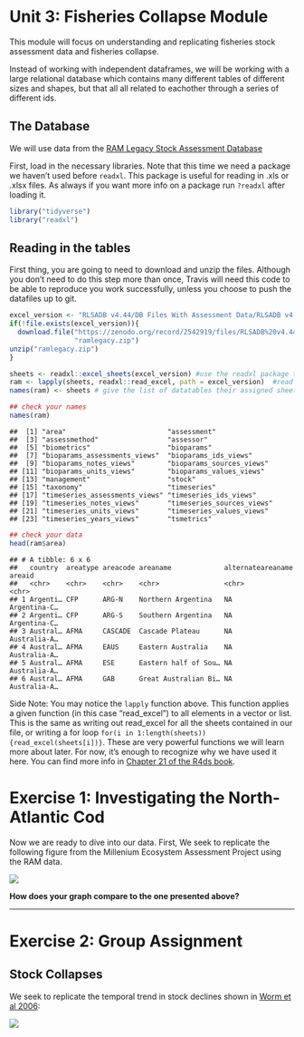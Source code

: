 
# Unit 3: Fisheries Collapse Module

This module will focus on understanding and replicating fisheries stock
assessment data and fisheries collapse.

Instead of working with independent dataframes, we will be working with
a large relational database which contains many different tables of
different sizes and shapes, but that all all related to eachother
through a series of different ids.

## The Database

We will use data from the [RAM Legacy Stock Assessment
Database](https://doi.org/10.5281/zenodo.2542918)

First, load in the necessary libraries. Note that this time we need a
package we haven’t used before `readxl`. This package is useful for
reading in .xls or .xlsx files. As always if you want more info on a
package run `?readxl` after loading it.

``` r
library("tidyverse")
library("readxl")
```

## Reading in the tables

First thing, you are going to need to download and unzip the files.
Although you don’t need to do this step more than once, Travis will need
this code to be able to reproduce you work successfully, unless you
choose to push the datafiles up to git.

``` r
excel_version <- "RLSADB v4.44/DB Files With Assessment Data/RLSADB v4.44 (assessment data only).xlsx"
if(!file.exists(excel_version)){
  download.file("https://zenodo.org/record/2542919/files/RLSADB%20v4.44.zip?download=1",
                "ramlegacy.zip")
unzip("ramlegacy.zip") 
}
```

``` r
sheets <- readxl::excel_sheets(excel_version) #use the readxl package to identify sheet names 
ram <- lapply(sheets, readxl::read_excel, path = excel_version)  #read the data from all 3 sheets into a list
names(ram) <- sheets # give the list of datatables their assigned sheet names

## check your names
names(ram)
```

    ##  [1] "area"                         "assessment"                  
    ##  [3] "assessmethod"                 "assessor"                    
    ##  [5] "biometrics"                   "bioparams"                   
    ##  [7] "bioparams_assessments_views"  "bioparams_ids_views"         
    ##  [9] "bioparams_notes_views"        "bioparams_sources_views"     
    ## [11] "bioparams_units_views"        "bioparams_values_views"      
    ## [13] "management"                   "stock"                       
    ## [15] "taxonomy"                     "timeseries"                  
    ## [17] "timeseries_assessments_views" "timeseries_ids_views"        
    ## [19] "timeseries_notes_views"       "timeseries_sources_views"    
    ## [21] "timeseries_units_views"       "timeseries_values_views"     
    ## [23] "timeseries_years_views"       "tsmetrics"

``` r
## check your data
head(ram$area)
```

    ## # A tibble: 6 x 6
    ##   country  areatype areacode areaname             alternateareaname areaid      
    ##   <chr>    <chr>    <chr>    <chr>                <chr>             <chr>       
    ## 1 Argenti… CFP      ARG-N    Northern Argentina   NA                Argentina-C…
    ## 2 Argenti… CFP      ARG-S    Southern Argentina   NA                Argentina-C…
    ## 3 Austral… AFMA     CASCADE  Cascade Plateau      NA                Australia-A…
    ## 4 Austral… AFMA     EAUS     Eastern Australia    NA                Australia-A…
    ## 5 Austral… AFMA     ESE      Eastern half of Sou… NA                Australia-A…
    ## 6 Austral… AFMA     GAB      Great Australian Bi… NA                Australia-A…

Side Note: You may notice the `lapply` function above. This function
applies a given function (in this case “read\_excel”) to all elements in
a vector or list. This is the same as writing out read\_excel for all
the sheets contained in our file, or writing a for loop `for(i
in 1:length(sheets)){read_excel(sheets[i])}`. These are very powerful
functions we will learn more about later. For now, it’s enough to
recognize why we have used it here. You can find more info in
[Chapter 21 of the R4ds book](http://r4ds.had.co.nz/iteration.html).

# Exercise 1: Investigating the North-Atlantic Cod

Now we are ready to dive into our data. First, We seek to replicate the
following figure from the Millenium Ecosystem Assessment Project using
the RAM data.

![](http://espm-157.carlboettiger.info/img/cod.jpg)

**How does your graph compare to the one presented above?**

-----

# Exercise 2: Group Assignment

## Stock Collapses

We seek to replicate the temporal trend in stock declines shown in [Worm
et al 2006](http://doi.org/10.1126/science.1132294):

![](http://espm-157.carlboettiger.info/img/worm2006.jpg)
